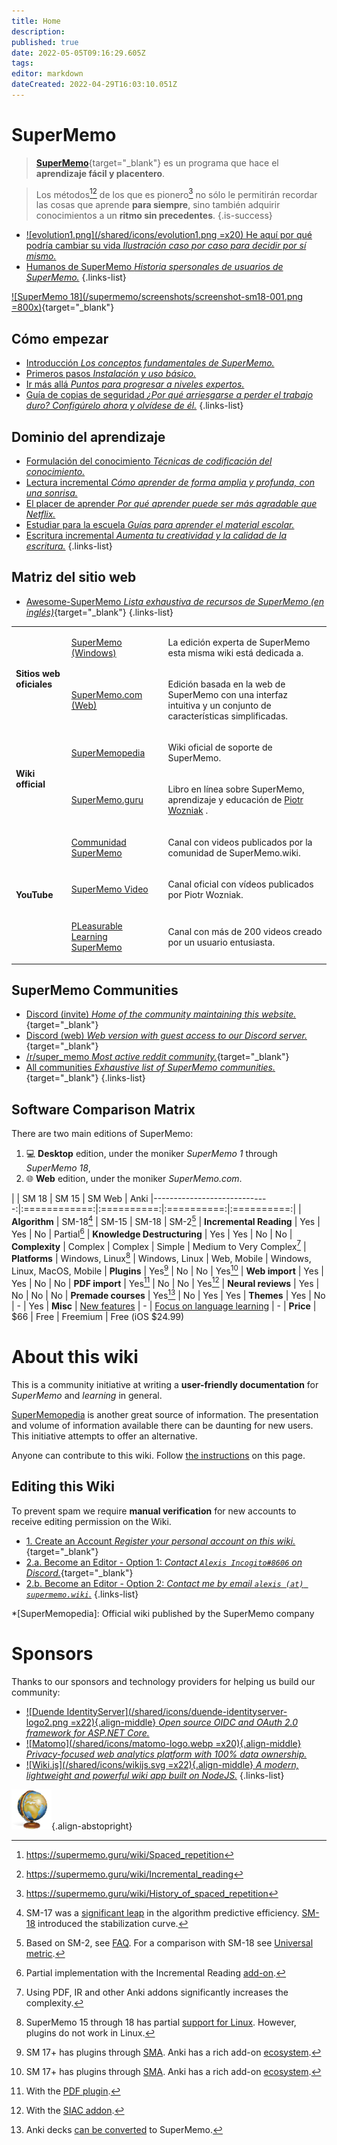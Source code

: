 ```yaml
---
title: Home
description: 
published: true
date: 2022-05-05T09:16:29.605Z
tags: 
editor: markdown
dateCreated: 2022-04-29T16:03:10.051Z
---
```


# SuperMemo

> [**SuperMemo**](https://super-memo.com/supermemo18.html){target="_blank"} es un programa que hace el **aprendizaje fácil y placentero**.

> Los métodos[^1][^2] de los que es pionero[^3] no sólo le permitirán recordar las cosas que aprende **para siempre**, sino también adquirir conocimientos a un **ritmo sin precedentes**.
{.is-success}

- [![evolution1.png](/shared/icons/evolution1.png =x20) He aquí por qué podría cambiar su vida *Ilustración caso por caso para decidir por sí mismo.*](/supermemo#why-can-supermemo-change-your-life)
- [<span style="color: #666;" class="mdi mdi-mother-heart mr-1"></span> Humanos de SuperMemo *Historia spersonales de usuarios de SuperMemo.*](/supermemo/humans-of-supermemo)
{.links-list}

[![SuperMemo 18](/supermemo/screenshots/screenshot-sm18-001.png =800x)](/supermemo/screenshots/screenshot-sm18-001.png){target="_blank"}

## Cómo empezar

- [<span style="color: #666;" class="mdi mdi-head-snowflake mr-1"></span> Introducción *Los conceptos fundamentales de SuperMemo.*](/supermemo)
- [<span style="color: #666;" class="mdi mdi-numeric mr-1"></span> Primeros pasos *Instalación y uso básico.*](/supermemo/first-steps)
- [<span style="color: #666;" class="mdi mdi-road-variant mr-1"></span> Ir más allá *Puntos para progresar a niveles expertos.*](/supermemo/going-further)
- [<span style="color: #666;" class="mdi mdi-shield-alert-outline mr-1"></span> Guía de copias de seguridad *¿Por qué arriesgarse a perder el trabajo duro? Configúrelo ahora y olvídese de él.*](/supermemo/backup-guide)
{.links-list}

## Dominio del aprendizaje

- [<span style="color: #666;" class="mdi mdi-text-box-check mr-1"></span> Formulación del conocimiento *Técnicas de codificación del conocimiento.*](/learning/knowledge-formulation)
- [<span style="color: #666;" class="mdi mdi-book-open-page-variant-outline mr-1"></span> Lectura incremental *Cómo aprender de forma amplia y profunda, con una sonrisa.*](/learning/incremental-reading)
- [<span style="color: #666;" class="mdi mdi-emoticon mr-1"></span> El placer de aprender *Por qué aprender puede ser más agradable que Netflix.*](/learning/pleasure-of-learning)
- [<span style="color: #666;" class="mdi mdi-school-outline mr-1"></span> Estudiar para la escuela *Guías para aprender el material escolar.*](/learning/school)
- [<span style="color: #666;" class="mdi mdi-fountain-pen-tip mr-1"></span>  Escritura incremental *Aumenta tu creatividad y la calidad de la escritura.*](/learning/incremental-writing)
{.links-list}

## Matriz del sitio web

- [<span style="color: black;" class="mdi mdi-github mr-1"></span> Awesome-SuperMemo *Lista exhaustiva de recursos de SuperMemo (en inglés)*](https://github.com/supermemo/awesome-supermemo){target="_blank"}
{.links-list}

<table>
  <tbody>
    <tr>
      <td rowspan="2">
        <p>
          <strong>Sitios web oficiales</strong>
        </p>
      </td>
      <td>
        <p>
          <a target="_blank" href="https://super-memo.com/">SuperMemo (Windows)</a>
        </p>
      </td>
      <td>
        <p>La edición experta de SuperMemo esta misma wiki está dedicada a.</p>
      </td>
    </tr>
    <tr>
      <td>
        <p>
          <a target="_blank" href="http://supermemo.com/">SuperMemo.com (Web)</a>
        </p>
      </td>
      <td>
        <p>Edición basada en la web de SuperMemo con una interfaz intuitiva y un conjunto de características simplificadas.</p>
      </td>
    </tr>
    <tr>
      <td rowspan="2">
        <p>
          <strong>Wiki official</strong>
        </p>
      </td>
      <td>
        <p>
          <a target="_blank" href="http://supermemopedia.com/">SuperMemopedia</a>
        </p>
      </td>
      <td>
        <p>Wiki oficial de soporte de SuperMemo.</p>
      </td>
    </tr>
    <tr>
      <td>
        <p>
          <a target="_blank" href="http://supermemo.guru/">SuperMemo.guru</a>
        </p>
      </td>
      <td>
        <p>Libro en línea sobre SuperMemo, aprendizaje y educación de <a target="blank" href="/supermemo/piotr-wozniak">Piotr Wozniak</a> .</p>
      </td>
    </tr>
    <tr>
      <td rowspan="3">
        <p>
          <strong>YouTube</strong>
        </p>
      </td>
      <td>
        <p>
          <a target="_blank" href="https://youtube.com/c/SuperMemoWiki">Communidad SuperMemo</a>
        </p>
      </td>
      <td>
        <p>Canal con videos publicados por la comunidad de SuperMemo.wiki.</p>
      </td>
    </tr>
    <tr>
      <td>
        <p>
          <a target="_blank" href="https://www.youtube.com/channel/UCqmYtieCc3liSTYxLwk_MLw">SuperMemo Video</a>
        </p>
      </td>
      <td>
        <p>Canal oficial con vídeos publicados por Piotr Wozniak.</p>
      </td>
    </tr>
        <tr>
      <td>
        <p>
          <a target="_blank" href="https://www.youtube.com/channel/UCus-Fyf-I-Le1vS4tfZ_GlA">PLeasurable Learning SuperMemo</a>
        </p>
      </td>
      <td>
        <p>Canal con más de 200 videos creado por un usuario entusiasta.</p>
      </td>
    </tr>
  </tbody>
</table>

## SuperMemo Communities

- [<span class="mdi mdi-discord mr-1"></span> Discord (invite) *Home of the community maintaining this website.*](https://discord.gg/vUQhqCT){target="_blank"}
- [<span class="mdi mdi-discord mr-1"></span> Discord (web) *Web version with guest access to our Discord server.*](https://chat.supermemo.wiki/){target="_blank"}
- [<span style="color: #FF4500;" class="mdi mdi-reddit mr-1"></span> /r/super_memo *Most active reddit community.*](https://www.reddit.com/r/super_memo/){target="_blank"}
- [<span style="color: #444;" class="mdi mdi-account-group mr-1"></span> All communities *Exhaustive list of SuperMemo communities.*](/communities){target="_blank"}
{.links-list}

## Software Comparison Matrix

There are two main editions of SuperMemo:
1. :computer: **Desktop** edition, under the moniker *SuperMemo 1* through *SuperMemo 18*,
2. :globe_with_meridians: **Web** edition, under the moniker *<span>SuperMemo</span>.com*.

|                              | SM 18        | SM 15      | SM Web     | Anki
|-----------------------------:|:============:|:==========:|:==========:|:==========:|
| **Algorithm**               | SM-18[^100]   | SM-15      | SM-18      | SM-2[^101]
| **Incremental Reading**     | Yes           | Yes        | No         | Partial[^102]
| **Knowledge Destructuring** | Yes           | Yes        | No         | No
| **Complexity**              | Complex       | Complex    | Simple     | Medium to Very Complex[^108]
| **Platforms**               | Windows, Linux[^103] | Windows, Linux | Web, Mobile | Windows, Linux, MacOS, Mobile
| **Plugins**                 | Yes[^104]     | No         | No         | Yes[^104]
| **Web import**              | Yes           | Yes        | No         | No
| **PDF import**              | Yes[^105]     | No         | No         | Yes[^106]
| **Neural reviews**          | Yes           | No         | No         | No
| **Premade courses**         | Yes[^107]     | No         | Yes        | Yes
| **Themes**                  | Yes           | No         | -          | Yes
| **Misc**                    | [New features](https://super-memory.com/help/new.htm) | -          | [Focus on language learning](https://www.supermemo.com/en/catalog) | -
| **Price**                   | $66           | Free       | Freemium   | Free (iOS $24.99)


<!--
# Other wiki languages

- [🇪🇸 &nbsp; Spanish *Read this wiki in Spanish.*](/es/)
{.links-list}
-->

# About this wiki

This is a community initiative at writing a **user-friendly documentation** for *SuperMemo* and *learning* in general.

[SuperMemopedia](https://supermemopedia.com/) is another great source of information. The presentation and volume of information available there can be daunting for new users. This initiative attempts to offer an alternative.

Anyone can contribute to this wiki. Follow [the instructions](#editing-this-wiki) on this page.

## Editing this Wiki

To prevent spam we require **manual verification** for new accounts to receive editing permission on the Wiki.

- [1. Create an Account *Register your personal account on this wiki.*](//supermemo.wiki/login){target="_blank"}
- [2.a. Become an Editor - Option 1: *Contact `Alexis Incogito#8606` on Discord.*](https://discord.gg/vUQhqCT){target="_blank"}
- [2.b. Become an Editor - Option 2: *Contact me by email `alexis (at) supermemo.wiki`.*](mailto:alexis%20(add%20an%20arobase%20here)%20supermemo.wiki?subject=[SuperMemo.wiki]%20I%20would%20like%20to%20become%20an%20editor&body=Hello,%0D%0A%0D%0APlease%20add%20me%20to%20the%20editor%20group,%20my%20wiki%20email%20account%20is...%0D%0A%0D%0AThanks!%0D%0AP.S.%20SuperMemo%20is%20amazing.)
{.links-list}

*[SuperMemopedia]: Official wiki published by the SuperMemo company

# Sponsors

Thanks to our sponsors and technology providers for helping us build our community:

- [![Duende IdentityServer](/shared/icons/duende-identityserver-logo2.png =x22){.align-middle} *Open source OIDC and OAuth 2.0 framework for ASP.NET Core.*](https://duendesoftware.com/products/identityserver)
- [![Matomo](/shared/icons/matomo-logo.webp =x20){.align-middle} *Privacy-focused web analytics platform with 100% data ownership.*](https://matomo.org/)
- [![Wiki.js](/shared/icons/wikijs.svg =x22){.align-middle} *A modern, lightweight and powerful wiki app built on NodeJS.*](https://wiki.js.org)
{.links-list}

[^1]: https://supermemo.guru/wiki/Spaced_repetition
[^2]: https://supermemo.guru/wiki/Incremental_reading
[^3]: https://supermemo.guru/wiki/History_of_spaced_repetition

[^100]: SM-17 was a [significant leap](https://supermemopedia.com/wiki/Is_Algorithm_SM-17_much_better_than_Algorithm_SM-15%3F) in the algorithm predictive efficiency. [SM-18](https://supermemo.guru/wiki/Algorithm_SM-18) introduced the stabilization curve.
[^101]: Based on SM-2, see [FAQ](https://faqs.ankiweb.net/what-spaced-repetition-algorithm.html). For a comparison with SM-18 see [Universal metric](https://supermemo.guru/wiki/Universal_metric_for_cross-comparison_of_spaced_repetition_algorithms#Algorithmic_contest:_SuperMemo_2_vs._SuperMemo_17).
[^102]: Partial implementation with the Incremental Reading [add-on](https://ankiweb.net/shared/info/935264945).
[^103]: SuperMemo 15 through 18 has partial [support for Linux](http://supermemopedia.com/wiki/SuperMemo_for_Linux). However, plugins do not work in Linux.
[^104]: SM 17+ has plugins through [SMA](https://sma.supermemo.wiki/). Anki has a rich add-on [ecosystem](https://ankiweb.net/shared/addons/).
[^105]: With the [PDF plugin](https://github.com/supermemo/SuperMemoAssistant.Plugins.PDF/).
[^106]: With the [SIAC addon](https://ankiweb.net/shared/info/1781298089).
[^107]: Anki decks [can be converted](https://www.youtube.com/watch?v=j6dmQHMGTJs) to SuperMemo.
[^108]: Using PDF, IR and other Anki addons significantly increases the complexity.

![SuperMemo.wiki](/supermemo-64.png){.align-abstopright}